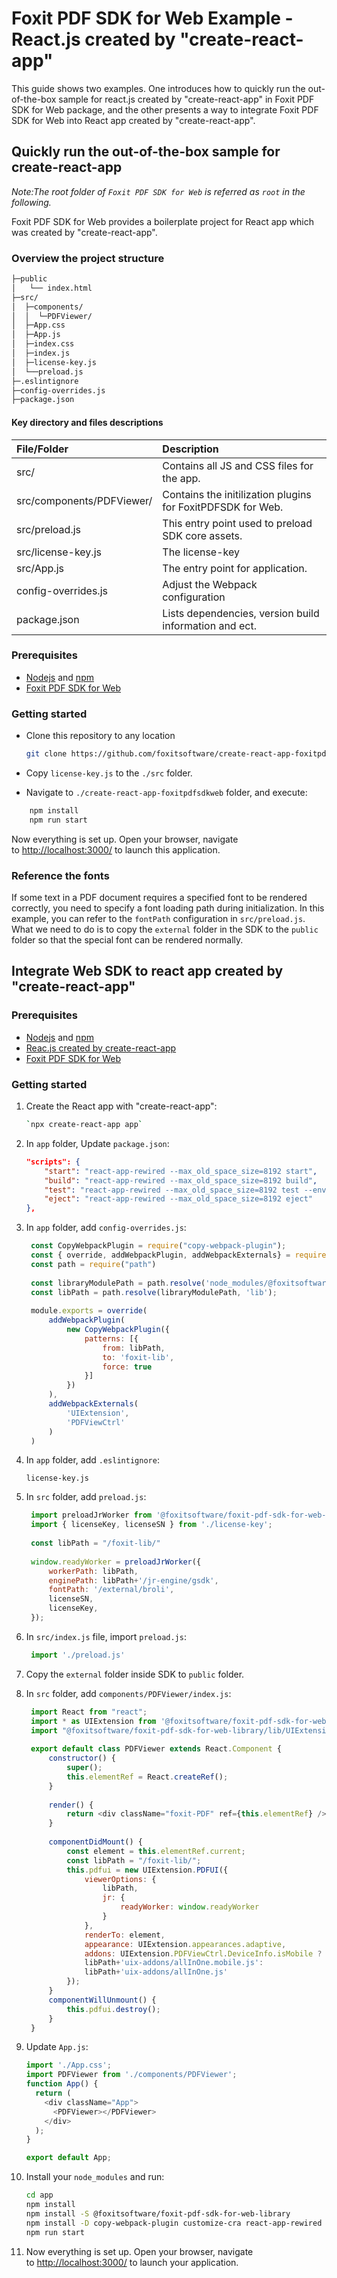# Foxit PDF SDK for Web Example - React.js created by "create-react-app"

This guide shows two examples. One introduces how to quickly run the out-of-the-box sample for react.js created by "create-react-app" in Foxit PDF SDK for Web package, and the other presents a way to integrate Foxit PDF SDK for Web into React app created by "create-react-app".

## Quickly run the out-of-the-box sample for create-react-app

_Note:The root folder of `Foxit PDF SDK for Web` is referred as `root` in the following._

Foxit PDF SDK for Web provides a boilerplate project for React app which was created by "create-react-app".

### Overview the project structure

```bash
├─public
│   └── index.html
├─src/
│  ├─components/
│  │  └─PDFViewer/
│  ├─App.css
│  ├─App.js
│  ├─index.css
│  ├─index.js
│  ├─license-key.js
│  └──preload.js
├─.eslintignore
├─config-overrides.js
├─package.json
```

#### Key directory and files descriptions

|        File/Folder        |                                        Description                                        |
| :----------------------- | :--------------------------------------------------------------------------------------- |
|           src/            |                        Contains all JS and CSS files for the app.                         |
| src/components/PDFViewer/ |                Contains the initilization plugins for FoxitPDFSDK for Web.                |
|      src/preload.js       |                     This entry point used to preload SDK core assets.                     |
|      src/license-key.js   |                     The license-key                    |
|        src/App.js         |                             The entry point for application.                              |
|       config-overrides.js        |                 Adjust the Webpack configuration                   |
|       package.json        |                  Lists dependencies, version build information and ect.                   |

### Prerequisites

- [Nodejs](https://nodejs.org/en/) and [npm](https://www.npmjs.com)
- [Foxit PDF SDK for Web](https://developers.foxit.com/products/web/)

### Getting started

- Clone this repository to any location

  ```bash
  git clone https://github.com/foxitsoftware/create-react-app-foxitpdfsdkweb.git
  ```

- Copy `license-key.js` to the `./src` folder.

- Navigate to `./create-react-app-foxitpdfsdkweb` folder, and execute:

```bash
    npm install
    npm run start
```

Now everything is set up. Open your browser, navigate to <http://localhost:3000/> to launch this application.

### Reference the fonts

If some text in a PDF document requires a specified font to be rendered correctly, you need to specify a font loading path during initialization. In this example, you can refer to the `fontPath` configuration in `src/preload.js`. What we need to do is to copy the `external` folder in the SDK to the `public` folder so that the special font can be rendered normally.

## Integrate Web SDK to react app created by "create-react-app"

### Prerequisites

- [Nodejs](https://nodejs.org/en/) and [npm](https://www.npmjs.com)
- [Reac.js created by create-react-app](https://reactjs.org/docs/create-a-new-react-app.html)
- [Foxit PDF SDK for Web](https://developers.foxit.com/products/web/)

### Getting started

1. Create the React app with "create-react-app":

   ```bash  
   `npx create-react-app app`
   ```

2. In `app` folder, Update `package.json`:

    ```json
    "scripts": {
        "start": "react-app-rewired --max_old_space_size=8192 start",
        "build": "react-app-rewired --max_old_space_size=8192 build",
        "test": "react-app-rewired --max_old_space_size=8192 test --env=jsdom",
        "eject": "react-app-rewired --max_old_space_size=8192 eject"
    },
    ```

3. In `app` folder, add `config-overrides.js`:

   ```js
    const CopyWebpackPlugin = require("copy-webpack-plugin");
    const { override, addWebpackPlugin, addWebpackExternals} = require('customize-cra');
    const path = require("path")
    
    const libraryModulePath = path.resolve('node_modules/@foxitsoftware/foxit-pdf-sdk-for-web-library');
    const libPath = path.resolve(libraryModulePath, 'lib');
    
    module.exports = override(    
        addWebpackPlugin(
            new CopyWebpackPlugin({
                patterns: [{
                    from: libPath,
                    to: 'foxit-lib',
                    force: true
                }]
            })
        ),
        addWebpackExternals(
            'UIExtension', 
            'PDFViewCtrl'
        )
    )
   ```

4. In `app` folder, add `.eslintignore`:

    ```text
    license-key.js
    ```  

5. In `src` folder, add `preload.js`:

   ```js
    import preloadJrWorker from '@foxitsoftware/foxit-pdf-sdk-for-web-library/lib/preload-jr-worker';
    import { licenseKey, licenseSN } from './license-key';
    
    const libPath = "/foxit-lib/"
    
    window.readyWorker = preloadJrWorker({
        workerPath: libPath,
        enginePath: libPath+'/jr-engine/gsdk',
        fontPath: '/external/broli',
        licenseSN,
        licenseKey,
    });
   ```

6. In `src/index.js` file, import `preload.js`:

    ```js
     import './preload.js'
    ```

7. Copy the `external` folder inside SDK to `public` folder.
8. In `src` folder, add `components/PDFViewer/index.js`:

   ```js
    import React from "react";
    import * as UIExtension from '@foxitsoftware/foxit-pdf-sdk-for-web-library/lib/UIExtension.full.js';
    import "@foxitsoftware/foxit-pdf-sdk-for-web-library/lib/UIExtension.css";
    
    export default class PDFViewer extends React.Component {
        constructor() {
            super();
            this.elementRef = React.createRef();
        }
    
        render() {
            return <div className="foxit-PDF" ref={this.elementRef} />;
        }
    
        componentDidMount() {
            const element = this.elementRef.current;
            const libPath = "/foxit-lib/";
            this.pdfui = new UIExtension.PDFUI({
                viewerOptions: {
                    libPath,
                    jr: {
                        readyWorker: window.readyWorker
                    }
                },
                renderTo: element,
                appearance: UIExtension.appearances.adaptive,
                addons: UIExtension.PDFViewCtrl.DeviceInfo.isMobile ?
                libPath+'uix-addons/allInOne.mobile.js':
                libPath+'uix-addons/allInOne.js'
            });
        }
        componentWillUnmount() {
            this.pdfui.destroy();
        }
    }
   ```

9. Update `App.js`:

    ```js
    import './App.css';
    import PDFViewer from './components/PDFViewer';
    function App() {
      return (
        <div className="App">
          <PDFViewer></PDFViewer>
        </div>
      );
    }
    
    export default App;
    ```

10. Install your `node_modules` and run:

    ```bash
    cd app
    npm install
    npm install -S @foxitsoftware/foxit-pdf-sdk-for-web-library 
    npm install -D copy-webpack-plugin customize-cra react-app-rewired
    npm run start
    ```

11. Now everything is set up. Open your browser, navigate to <http://localhost:3000/> to launch your application.
